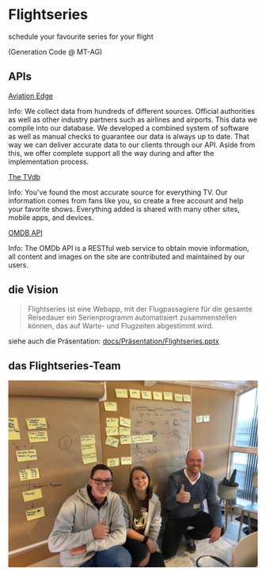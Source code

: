 # Flightseries
schedule your favourite series for your flight

(Generation Code @ MT-AG)

## APIs

[Aviation Edge](https://aviation-edge.com)

Info: We collect data from hundreds of different sources. Official authorities as well as other industry partners such as airlines and airports. This data we compile into our database. We developed a combined system of software as well as manual checks to guarantee our data is always up to date. That way we can deliver accurate data to our clients through our API. Aside from this, we offer complete support all the way during and after the implementation process.

[The TVdb](https://www.thetvdb.com/)

Info: You've found the most accurate source for everything TV. Our information comes from fans like you, so create a free account and help your favorite shows. Everything added is shared with many other sites, mobile apps, and devices.

[OMDB API](http://omdbapi.com/)

Info: The OMDb API is a RESTful web service to obtain movie information, all content and images on the site are contributed and maintained by our users.

## die Vision

> Flightseries ist eine Webapp, mit der Flugpassagiere für die gesamte Reisedauer ein Serienprogramm automatisiert zusammenstellen können, das auf Warte- und Flugzeiten abgestimmt wird.

siehe auch die Präsentation: [docs/Präsentation/Flightseries.pptx](docs/Pr%C3%A4sentation/Flightseries.pptx)

## das Flightseries-Team

![Das Flightseries Team](docs/images/team.jpg)

